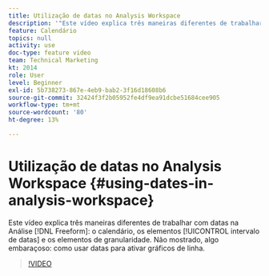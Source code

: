 ```yaml
---
title: Utilização de datas no Analysis Workspace
description: '"Este vídeo explica três maneiras diferentes de trabalhar com datas na Análise de forma livre: o calendário, os elementos do intervalo de datas e os elementos de granularidade. Não mostrado, algo embaraçoso: como usar datas para ativar gráficos de linha. "'
feature: Calendário
topics: null
activity: use
doc-type: feature video
team: Technical Marketing
kt: 2014
role: User
level: Beginner
exl-id: 5b738273-867e-4eb9-bab2-3f16d18608b6
source-git-commit: 32424f3f2b05952fe4df9ea91dcbe51684cee905
workflow-type: tm+mt
source-wordcount: '80'
ht-degree: 13%

---
```


# Utilização de datas no Analysis Workspace {#using-dates-in-analysis-workspace}

Este vídeo explica três maneiras diferentes de trabalhar com datas na Análise [!DNL Freeform]: o calendário, os elementos [!UICONTROL intervalo de datas] e os elementos de granularidade. Não mostrado, algo embaraçoso: como usar datas para ativar gráficos de linha.

>[!VIDEO](https://video.tv.adobe.com/v/24136/?quality=12)
